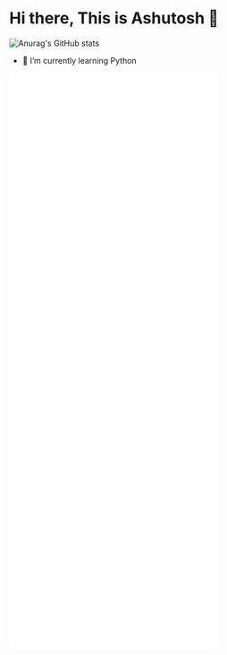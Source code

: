 # Hi there, This is Ashutosh 👋

![Anurag's GitHub stats](https://github-readme-stats.vercel.app/api?username=AM-ash-OR-AM-I&show_icons=true&theme=dracula)

<!-- - 🔭 I’m currently working on ... -->
- 🌱 I’m currently learning Python
<!-- - 👯 I’m looking to collaborate on ... -->
<!-- - 🤔 I’m looking for help with ... -->
<!-- - 💬 Ask me about ... -->
<!-- - 📫 How to reach me: ... -->
<!-- - 😄 Pronouns: ... -->
<!-- - ⚡ Fun fact: ... -->

![Metrics](https://github.com/AM-ash-OR-AM-I/AM-ash-OR-AM-I/blob/main/github-metrics.svg)
